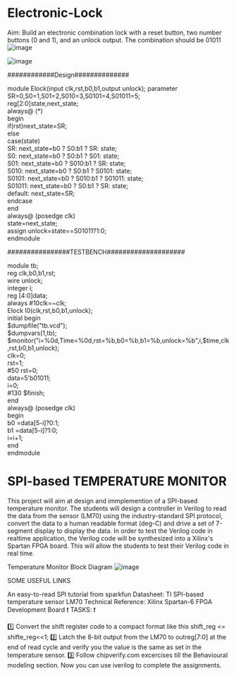 # Electronic-Lock

Aim: Build an electronic combination lock with a reset button, two number buttons (0 and 1), and an unlock output. The combination should be 01011 
![image](https://user-images.githubusercontent.com/119850000/226257468-1e3f4d6f-3b78-4620-af26-a80acee0c41a.png)

![image](https://user-images.githubusercontent.com/119850000/226257501-f72f350a-66ce-4f90-ba2c-b3a6b70bf51b.png)


############Design##############   
     
module Elock(input clk,rst,b0,b1,output unlock); parameter  
SR=0,S0=1,S01=2,S010=3,S0101=4,S01011=5;   
reg[2:0]state,next_state;  
always@ (*)  
begin  
if(rst)next_state=SR;  
else  
case(state)  
SR: next_state=b0 ? S0:b1 ? SR: state;  
S0: next_state=b0 ? S0:b1 ? S01: state;  
S01: next_state=b0 ? S010:b1 ? SR: state;  
S010: next_state=b0 ? S0:b1 ? S0101: state;  
S0101: next_state=b0 ? S010:b1 ? S01011: state;  
S01011: next_state=b0 ? S0:b1 ? SR: state;  
default: next_state=SR;  
endcase  
end  
always@ (posedge clk)  
state=next_state;  
assign unlock=state==S01011?1:0;  
endmodule  
  
################TESTBENCH####################  
   
module tb;  
reg clk,b0,b1,rst;   
wire unlock;   
integer i;  
reg [4:0]data;  
always #10clk=~clk;  
Elock l0(clk,rst,b0,b1,unlock);  
initial begin    
$dumpfile("tb.vcd");  
$dumpvars(1,tb);  
$monitor("i=%0d,Time=%0d,rst=%b,b0=%b,b1=%b,unlock=%b",i,$time,clk,rst,b0,b1,unlock);  
clk=0;  
rst=1;  
#50 rst=0;  
data=5'b01011;  
i=0;  
#130 $finish;  
end  
always@ (posedge clk)  
begin  
b0 =data[5-i]?0:1;  
b1 =data[5-i]?1:0;  
i=i+1;  
end  
endmodule  

# SPI-based TEMPERATURE MONITOR

This project will aim at design and immplemention of a SPI-based temperature monitor. The students will design a controller in Verilog to read the data from the sensor (LM70) using the industry-standard SPI protocol, convert the data to a human readable format (deg-C) and drive a set of 7-segment display to display the data. In order to test the Verilog code in realtime application, the Verilog code will be synthesized into a Xilinx's Spartan FPGA board. This will allow the students to test their Verilog code in real time.

Temperature Monitor Block Diagram
![image](https://raw.githubusercontent.com/silicon-vlsi/VLSI-2024/main/docs/tempMonitor-blockDiag-v1-0322.png)

SOME USEFUL LINKS

An easy-to-read SPI tutorial from sparkfun
Datasheet: TI SPI-based temperature sensor LM70
Technical Reference: Xilinx Spartan-6 FPGA Development Board
❗ TASKS: ❗

1️⃣ Convert the shift register code to a compact format like this shift_reg <= shifte_reg<<1;
2️⃣ Latch the 8-bit output from the LM70 to outreg[7:0] at the end of read cycle and verify you the value is the same as set in the temperature sensor.
3️⃣ Follow chipverify.com excercises till the Behavioural modeling section. Now you can use iverilog to complete the assignments.
